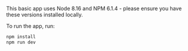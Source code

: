 This basic app uses Node 8.16 and NPM 6.1.4 - please ensure you have these versions installed locally.

To run the app, run:

```bash
npm install
npm run dev
```
